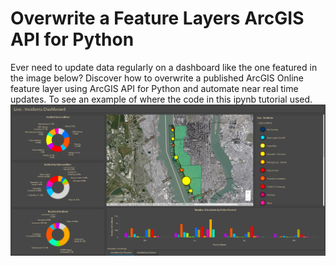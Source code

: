 # Overwrite a Feature Layers ArcGIS API for Python
Ever need to update data regularly on a dashboard like the one featured in the image below? Discover how to overwrite a published ArcGIS Online feature layer using ArcGIS API for Python and automate near real time updates. To see an example of where the code in this ipynb tutorial used. 
![PPdashboardimage_Githubreadme](https://github.com/polanch190/Overwrite-a-Feature-Layers-ArcGIS-API-for-Python/blob/main/PPdashboardimage.PNG)
